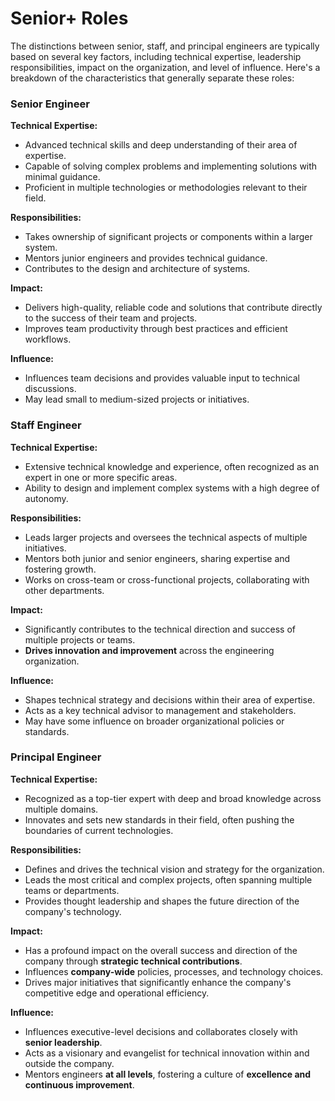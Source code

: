 # Senior+ Roles

The distinctions between senior, staff, and principal engineers are typically based on several key factors, including technical expertise, leadership responsibilities, impact on the organization, and level of influence. Here's a breakdown of the characteristics that generally separate these roles:

### Senior Engineer

**Technical Expertise:**
- Advanced technical skills and deep understanding of their area of expertise.
- Capable of solving complex problems and implementing solutions with minimal guidance.
- Proficient in multiple technologies or methodologies relevant to their field.

**Responsibilities:**
- Takes ownership of significant projects or components within a larger system.
- Mentors junior engineers and provides technical guidance.
- Contributes to the design and architecture of systems.

**Impact:**
- Delivers high-quality, reliable code and solutions that contribute directly to the success of their team and projects.
- Improves team productivity through best practices and efficient workflows.

**Influence:**
- Influences team decisions and provides valuable input to technical discussions.
- May lead small to medium-sized projects or initiatives.

### Staff Engineer

**Technical Expertise:**
- Extensive technical knowledge and experience, often recognized as an expert in one or more specific areas.
- Ability to design and implement complex systems with a high degree of autonomy.

**Responsibilities:**
- Leads larger projects and oversees the technical aspects of multiple initiatives.
- Mentors both junior and senior engineers, sharing expertise and fostering growth.
- Works on cross-team or cross-functional projects, collaborating with other departments.

**Impact:**
- Significantly contributes to the technical direction and success of multiple projects or teams.
- **Drives innovation and improvement** across the engineering organization.

**Influence:**
- Shapes technical strategy and decisions within their area of expertise.
- Acts as a key technical advisor to management and stakeholders.
- May have some influence on broader organizational policies or standards.

### Principal Engineer

**Technical Expertise:**
- Recognized as a top-tier expert with deep and broad knowledge across multiple domains.
- Innovates and sets new standards in their field, often pushing the boundaries of current technologies.

**Responsibilities:**
- Defines and drives the technical vision and strategy for the organization.
- Leads the most critical and complex projects, often spanning multiple teams or departments.
- Provides thought leadership and shapes the future direction of the company's technology.

**Impact:**
- Has a profound impact on the overall success and direction of the company through **strategic technical contributions**.
- Influences **company-wide** policies, processes, and technology choices.
- Drives major initiatives that significantly enhance the company's competitive edge and operational efficiency.

**Influence:**
- Influences executive-level decisions and collaborates closely with **senior leadership**.
- Acts as a visionary and evangelist for technical innovation within and outside the company.
- Mentors engineers **at all levels**, fostering a culture of **excellence and continuous improvement**.

